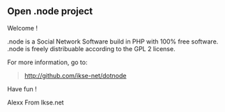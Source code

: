 Open .node project
--
Welcome !

.node is a Social Network Software build in PHP with 100% free software.
.node is freely distribuable according to the GPL 2 license.

For more information, go to: 
> http://github.com/ikse-net/dotnode

Have fun !

Alexx
From Ikse.net
